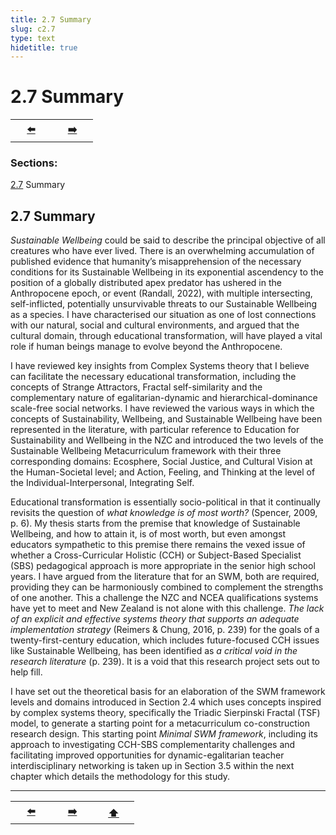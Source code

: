 ```yaml
---
title: 2.7 Summary
slug: c2.7
type: text
hidetitle: true
---
```


# 2.7 Summary <a id="2.7"></a>

<table><tr>
 <th scope="col" style="width: 50px;"><a href="/en/thesis/c2.6/#2.6">⬅️</a></th>
 <th scope="col" style="width: 50px;"><a href="/en/thesis/c3/#3">➡️</a></th>
</tr></table>

### Sections:

[2.7](/en/thesis/c2.7/#2.7) Summary
 
## 2.7 Summary

*Sustainable Wellbeing* could be said to describe the principal objective of all creatures who have ever lived. There is an overwhelming accumulation of published evidence that humanity’s misapprehension of the necessary conditions for its Sustainable Wellbeing in its exponential ascendency to the position of a globally distributed apex predator has ushered in the Anthropocene epoch, or event (Randall, 2022), with multiple intersecting, self-inflicted, potentially unsurvivable threats to our Sustainable Wellbeing as a species. I have characterised our situation as one of lost connections with our natural, social and cultural environments, and argued that the cultural domain, through educational transformation, will have played a vital role if human beings manage to evolve beyond the Anthropocene. 

I have reviewed key insights from Complex Systems theory that I believe can facilitate the necessary educational transformation, including the concepts of Strange Attractors, Fractal self-similarity and the complementary nature of egalitarian-dynamic and hierarchical-dominance scale-free social networks. I have reviewed the various ways in which the concepts of Sustainability, Wellbeing, and Sustainable Wellbeing have been represented in the literature, with particular reference to Education for Sustainability and Wellbeing in the NZC and introduced the two levels of the Sustainable Wellbeing Metacurriculum framework with their three corresponding domains: Ecosphere, Social Justice, and Cultural Vision at the Human-Societal level; and Action, Feeling, and Thinking at the level of the Individual-Interpersonal, Integrating Self. 

Educational transformation is essentially socio-political in that it continually revisits the question of *what knowledge is of most worth?* (Spencer, 2009, p. 6). My thesis starts from the premise that knowledge of Sustainable Wellbeing, and how to attain it, is of most worth, but even amongst educators sympathetic to this premise there remains the vexed issue of whether a Cross-Curricular Holistic (CCH) or Subject-Based Specialist (SBS) pedagogical approach is more appropriate in the senior high school years. I have argued from the literature that for an SWM, both are required, providing they can be harmoniously combined to complement the strengths of one another. This a challenge the NZC and NCEA qualifications systems have yet to meet and New Zealand is not alone with this challenge. *The lack of an explicit and effective systems theory that supports an adequate implementation strategy* (Reimers & Chung, 2016, p. 239) for the goals of a twenty-first-century education, which includes future-focused CCH issues like Sustainable Wellbeing, has been identified as *a critical void in the research literature* (p. 239). It is a void that this research project sets out to help fill. 

I have set out the theoretical basis for an elaboration of the SWM framework levels and domains introduced in Section 2.4 which uses concepts inspired by complex systems theory, specifically the Triadic Sierpinski Fractal (TSF) model, to generate a starting point for a metacurriculum co-construction research design. This starting point *Minimal SWM framework*, including its approach to investigating CCH-SBS complementarity challenges and facilitating improved opportunities for dynamic-egalitarian teacher interdisciplinary networking is taken up in Section 3.5 within the next chapter which details the methodology for this study. 


<hr>
<table><tr>
 <th scope="col" style="width: 50px;"><a href="/en/thesis/c2.6/#2.6">⬅️</a></th>
 <th scope="col" style="width: 50px;"><a href="/en/thesis/c3/#3">➡️</a></th>
 <th scope="col" style="width: 50px;"><a href="/en/thesis/c2.7/#2.7">⬆️</a></th>   
</tr></table>
